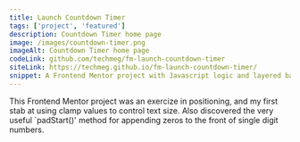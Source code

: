 ```yaml
---
title: Launch Countdown Timer
tags: ['project', 'featured']
description: Countdown Timer home page
image: /images/countdown-timer.png
imageAlt: Countdown Timer home page
codeLink: github.com/techmeg/fm-launch-countdown-timer
siteLink: https://techmeg.github.io/fm-launch-countdown-timer/
snippet: A Frontend Mentor project with Javascript logic and layered backgrounds.
---
```

This Frontend Mentor project was an exercize in positioning, and my first stab at using clamp values to control text size. Also discovered the very useful `padStart()' method for appending zeros to the front of single digit numbers.